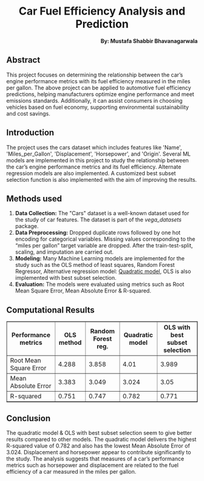 <h1 align="center">Car Fuel Efficiency Analysis and Prediction</h1>

<p align="right"><b>By: Mustafa Shabbir Bhavanagarwala</b></p>

## Abstract
<p>This project focuses on determining the relationship between the car’s engine performance metrics with its fuel efficiency measured in the miles per gallon. The above project can be applied to automotive fuel efficiency predictions, helping manufacturers optimize engine performance and meet emissions standards. Additionally, it can assist consumers in choosing vehicles based on fuel economy, supporting environmental sustainability and cost savings.</p>

## Introduction
<p>The project uses the cars dataset which includes features like 'Name', 'Miles_per_Gallon', 'Displacement', 'Horsepower',  and 'Origin'. Several ML models are implemented in this project to study the relationship between the car’s engine performance metrics and its fuel efficiency. Alternate regression models are also implemented. A customized best subset selection function is also implemented with the aim of improving the results.</p>

## Methods used
<ol>
  <li>
    <strong>Data Collection:</strong> The "Cars" dataset is a well-known dataset used for the study of car features. The dataset is part of the <i>vega_datasets</i> package.
  </li>
  <li>
    <strong>Data Preprocessing:</strong> Dropped duplicate rows followed by one hot encoding for categorical variables. Missing values corresponding to the “miles per gallon” target variable are dropped. After the train-test-split, scaling, and imputation are carried out.
  </li>
  <li>
    <strong>Modeling:</strong> Many Machine Learning models are implemented for the study such as the OLS method of least squares, Random Forest Regressor, Alternative regression model: <u>Quadratic model</u>, OLS is also implemented with best subset selection.
  </li>
  <li>
    <strong>Evaluation:</strong> The models were evaluated using metrics such as Root Mean Square Error, Mean Absolute Error & R-squared.
  </li>
</ol>

## Computational Results

<table border="1" cellpadding="5" cellspacing="0">
  <tr>
    <th>Performance metrics</th>
    <th>OLS method</th>
    <th>Random Forest reg.</th>
    <th>Quadratic model</th>
    <th>OLS with best subset selection</th>
  </tr>
  <tr>
    <td>Root Mean Square Error</td>
    <td>4.288</td>
    <td>3.858</td>
    <td>4.01</td>
    <td>3.989</td>
  </tr>
  <tr>
    <td>Mean Absolute Error</td>
    <td>3.383</td>
    <td>3.049</td>
    <td>3.024</td>
    <td>3.05</td>
  </tr>
  <tr>
    <td>R-squared</td>
    <td>0.751</td>
    <td>0.747</td>
    <td>0.782</td>
    <td>0.771</td>
  </tr>
</table>


## Conclusion
<p>The quadratic model & OLS with best subset selection seem to give better results compared to other models. The quadratic model delivers the highest R-squared value of 0.782 and also has the lowest Mean Absolute Error of 3.024. Displacement and horsepower appear to contribute significantly to the study. The analysis suggests that measures of a car’s performance metrics such as horsepower and displacement are related to the fuel efficiency of a car measured in the miles per gallon. </p>



